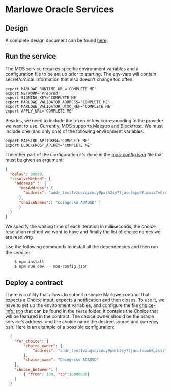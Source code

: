 # Marlowe Oracle Services

## Design

A complete design document can be found [here](./docs/design.md).

## Run the service

The MOS service requires specific environment variables and a configuration file to be set up prior to starting. The env-vars will contain secret/critical information that also doesn't change too often:

```shell
export MARLOWE_RUNTIME_URL='COMPLETE ME'
export NETWORK='Preprod'
export SIGNING_KEY='COMPLETE ME'
export MARLOWE_VALIDATOR_ADDRESS='COMPLETE ME'
export MARLOWE_VALIDATOR_UTXO_REF='COMPLETE ME'
export APPLY_URL='COMPLETE ME'

```

Besides, we need to include the token or key corresponding to the provider we want to use. Currently, MOS supports Maestro and Blockfrost. We must include one (and only one) of the following environment variables:

```shell
export MAESTRO_APITOKEN='COMPLETE ME'
export BLOCKFROST_APIKEY='COMPLETE ME'
```

The other part of the configuration it's done in the [mos-config.json](./mos-config.json) file that must be given as argument:

```json
{
  "delay": 30000,
  "resolveMethod": {
    "address" :  {
      "mosAddress": {
        "address": "addr_test1vzuqvqzcnuy9pmrh2sy7tjucufmpwh8gzssz7v6scn0e04gxdvna9"
      },
      "choiceNames":[ "Coingecko ADAUSD" ]
      }
  }
}
```

We specify the waiting time of each iteration in milliseconds, the choice resolution method we want to have and finally the list of choice names we are resolving.

Use the following commands to install all the dependencies and then run the service:
```bash
    $ npm install
    $ npm run dev -- mos-config.json
```


## Deploy a contract

There is a utility that allows to submit a simple Marlowe contract that expects a Choice input, expects a notification and then closes.
To use it, we have to set up the environment variables, and configure the file [choice-info.json](./tests/choice-info.json) that can be found in the `tests` folder. It contains the Choice that will be featured in the contract.
The choice owner should be the oracle service's address, and the choice name the desired source and currency pair. Here is an example of a possible configuration:
```json
  {
    "for_choice": {
        "choice_owner": {
            "address": "addr_test1vzuqvqzcnuy9pmrh2sy7tjucufmpwh8gzssz7v6scn0e04gxdvna9"
        },
        "choice_name": "Coingecko ADAUSD"
    },
    "choose_between": [
        { "from": 100, "to":10000000}
    ]
  }
```

